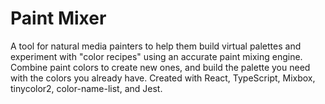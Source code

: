 # Paint Mixer

A tool for natural media painters to help them build virtual palettes and experiment with "color recipes" using an accurate paint mixing engine. Combine paint colors to create new ones, and build the palette you need with the colors you already have. Created with React, TypeScript, Mixbox, tinycolor2, color-name-list, and Jest.
